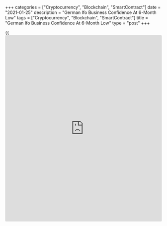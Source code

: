 +++
categories = ["Cryptocurrency", "Blockchain", "SmartContract"]
date = "2021-01-25"
description = "German Ifo Business Confidence At 6-Month Low"
tags = ["Cryptocurrency", "Blockchain", "SmartContract"]
title = "German Ifo Business Confidence At 6-Month Low"
type = "post"
+++

{{<iframe id="large-banner" src="https://www.bounty.group/#slide=4.0" width="100%" height="600" scrolling="no" style="border: 0px solid rgb(216, 221, 230); border-radius: 3px;">}}

German [business][1] confidence deteriorated to a six-month low in
January as the second wave of coronavirus brought the recovery to a
halt, survey results from the Munich-based ifo Institute showed Monday.

The business confidence index fell more-than-expected to 90.1 in January
from revised 92.2 in the previous month. The score was forecast to drop
moderately to 91.8. The reading was the lowest since July 2020.

Companies assessed their current situation as worse than last month and
their expectations were also more pessimistic.

The current assessment index slid to 89.2 from 91.3 in the previous
month. This was below the expected reading of 90.6. Likewise, the
expectations index decreased to 91.1 from 93.0. The expected level was
93.2.

After eight consecutive rises, business confidence fell in
manufacturing. This was due to notably less optimistic expectations
among manufacturing companies. In contrast, assessments of the current
situation were considerably better.

In the service sector, business confidence was significantly lower as
companies adjusted their assessments of the current situation downward
and were much more pessimistic about the coming months.

In trade, business sentiment nosedived, the survey showed. The indicator
for the current situation plummeted into negative territory and marked
its steepest drop since April 2020. Expectations were also sharply more
pessimistic. Sentiment worsened across almost all retail segments.

Further, in construction, the business climate worsened further.
Assessments of the current business situation were somewhat less
positive. In addition, more companies were pessimistic about the months
ahead.

With the current lockdown measures in place until mid-February and no
significant easing in the offing immediately afterwards, the short-term
outlook for the German [economy][2] is anything but rosy, Carsten
Brzeski, an ING economist, said.

Destatis is slated to issue the fourth quarter GDP data on January 29.
According to official estimate, the largest euro area economy contracted
in the whole year of 2020. GDP fell 5 percent, the most since 2008-2009
financial crisis.

For comments and feedback [contact](https://www.playgroundfx.com/contact/): editorial@rtt[news](https://www.letsplayfx.com/blog/forex-news-website/).com

[Economic News][2]

 **What parts of the world are seeing the best (and worst) economic
performances lately? Click[here][3] to check out our [Econ Scorecard][3]
and find out! See up-to-the-moment [ranking](https://www.playgroundfx.com/blog/crypto-exchange-ranking/)s for the best and worst
performers in [GDP][3], [unemployment rate][4], [inflation][5] and much
more.**

   1. www.rtt[news](https://www.letsplayfx.com/blog/forex-news-website/).com/Content/Business.aspx
   2. www.rtt[news](https://www.letsplayfx.com/blog/forex-news-website/).com/Content/EconomicNews.aspx
   3. www.rtt[news](https://www.letsplayfx.com/blog/forex-news-website/).com/economic-scorecard/world-rank/GDP/highest-performance.aspx
   4. www.rtt[news](https://www.letsplayfx.com/blog/forex-news-website/).com/economic-scorecard/world-rank/unemployment-rate/lowest-performance.aspx
   5. www.rtt[news](https://www.letsplayfx.com/blog/forex-news-website/).com/economic-scorecard/world-rank/CPI/highest-performance.aspx